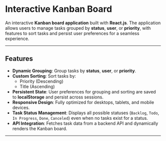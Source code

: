 # Interactive Kanban Board

An interactive **Kanban board application** built with **React.js**. The application allows users to manage tasks grouped by **status**, **user**, or **priority**, with features to sort tasks and persist user preferences for a seamless experience.

---

## Features

- **Dynamic Grouping**: Group tasks by **status**, **user**, or **priority**.
- **Custom Sorting**: Sort tasks by:
  - Priority (Descending)
  - Title (Ascending)
- **Persistent State**: User preferences for grouping and sorting are saved to **localStorage** and persist across sessions.
- **Responsive Design**: Fully optimized for desktops, tablets, and mobile devices.
- **Task Status Management**: Displays all possible statuses (`Backlog`, `Todo`, `In Progress`, `Done`, `Canceled`) even when no tasks exist for a status.
- **API Integration**: Fetches task data from a backend API and dynamically renders the Kanban board.

---